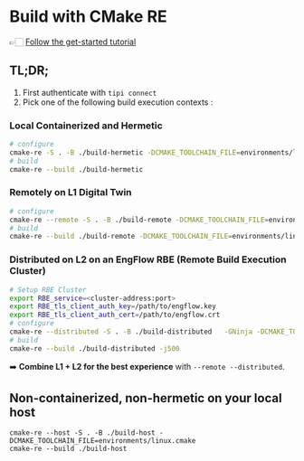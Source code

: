 # Build with CMake RE
👉🏻 [Follow the get-started tutorial](https://tipi.build/documentation/0000-getting-started-cmake)

## TL;DR;
1. First authenticate with `tipi connect`
2. Pick one of the following build execution contexts :

### Local Containerized and Hermetic
```sh
# configure
cmake-re -S . -B ./build-hermetic -DCMAKE_TOOLCHAIN_FILE=environments/linux.cmake
# build
cmake-re --build ./build-hermetic
```

### Remotely on L1 Digital Twin
```sh
# configure
cmake-re --remote -S . -B ./build-remote -DCMAKE_TOOLCHAIN_FILE=environments/linux.cmake
# build
cmake-re --build ./build-remote -DCMAKE_TOOLCHAIN_FILE=environments/linux.cmake
```

### Distributed on L2 on an EngFlow RBE (Remote Build Execution Cluster)
```sh
# Setup RBE Cluster
export RBE_service=<cluster-address:port>
export RBE_tls_client_auth_key=/path/to/engflow.key
export RBE_tls_client_auth_cert=/path/to/engflow.crt
# configure
cmake-re --distributed -S . -B ./build-distributed   -GNinja -DCMAKE_TOOLCHAIN_FILE=environments/linux.cmake
# build
cmake-re --build ./build-distributed -j500
```

➡️ **Combine L1 + L2 for the best experience** with `--remote --distributed`.

## Non-containerized, non-hermetic on your local host
```
cmake-re --host -S . -B ./build-host -DCMAKE_TOOLCHAIN_FILE=environments/linux.cmake
cmake-re --build ./build-host
```
